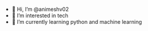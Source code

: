 - 👋 Hi, I’m @animeshv02
- 👀 I’m interested in tech
- 🌱 I’m currently learning python and machine learning 

